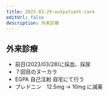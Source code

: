 ```yaml
---
title: 2023-03-29-outpatient-care
editUrl: false
description: 外来診療
---
```


## 外来診療

* 前日(2023/03/28)に採血、採尿
* ７回目のヌーカラ
* EGPA 自己注射 自宅にて行う
* プレドニン　12.5mg -> 10mg に減薬
